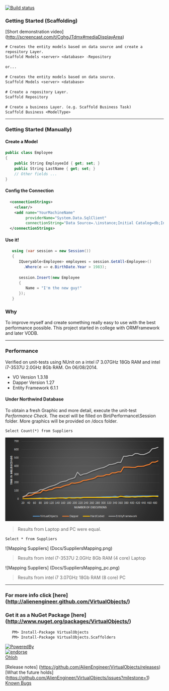 [![Build status](https://ci.appveyor.com/api/projects/status/f0nexr1d9havh95u/branch/master?svg=true)](https://ci.appveyor.com/project/AlienEngineer/virtualobjects/branch/master)

### Getting Started (Scaffolding)

[Short demonstration video] (http://screencast.com/t/CghgJTdmx#mediaDisplayArea)

```
# Creates the entity models based on data source and create a repository Layer.
Scaffold Models <server> <database> -Repository

or...

# Creates the entity models based on data source.
Scaffold Models <server> <database>

# Create a repository Layer.
Scaffold Repository

# Create a business Layer. (e.g. Scaffold Business Task)
Scaffold Business <ModelType>
```

****

### Getting Started (Manually)

#### Create a Model
```C#
public class Employee 
{
    public String EmployeeId { get; set; }
    public String LastName { get; set; }
    // Other fields ...
}
```
#### Config the Connection
```XML
  <connectionStrings>
    <clear/>
    <add name="YourMachineName" 
         providerName="System.Data.SqlClient" 
         connectionString="Data Source=.\instance;Initial Catalog=db;Integrated Security=true"/>
  </connectionStrings>
```
#### Use it!
```C#
   using (var session = new Session())
   {
      IQueryable<Employee> employees = session.GetAll<Employee>()
        .Where(e => e.BirthDate.Year > 1983);
      
      session.Insert(new Employee 
      {
         Name = "I'm the new guy!"
      });
   }
```


### Why
To improve myself and create something really easy to use with the best performance possible. This project started in college with ORMFramework and later VODB.

***

### Performance
Verified on unit-tests using NUnit on a intel i7 3.07GHz 18Gb RAM and intel i7-3537U 2.0GHz 8Gb RAM. On 06/08/2014.

* VO Version 1.3.18
* Dapper Version 1.27
* Entity Framework 6.1.1

#### Under Northwind Database
To obtain a fresh Graphic and more detail, execute the unit-test _Performance Check_. The excel will be filled on Bin\Performance\Session folder.
More graphics will be provided on /docs folder.

```MySQL
Select Count(*) from Suppliers
```
![Count Suppliers](Docs/CountSuppliers.png)
> Results from Laptop and PC were equal.

```MySQL
Select * from Suppliers
```
![Mapping Suppliers] (Docs/SuppliersMapping.png) 
> Results from intel i7-3537U 2.0GHz 8Gb RAM (4 core) Laptop

![Mapping Suppliers] (Docs/SuppliersMapping_pc.png) 
> Results from intel i7 3.07GHz 18Gb RAM (8 core) PC

***

### For more info click [here] (http://alienengineer.github.com/VirtualObjects/)
### Get it as a NuGet Package [here] (http://www.nuget.org/packages/VirtualObjects/)
```
   PM> Install-Package VirtualObjects
   PM> Install-Package VirtualObjects.Scaffolders
```


[![PoweredBy](http://www.jetbrains.com/resharper/docs/banners/rs8_small.png)](www.jetbrains.com)  
[![endorse](https://api.coderwall.com/alienengineer/endorsecount.png)](https://coderwall.com/alienengineer)  
[Ohloh](https://www.ohloh.net/p/VirtualObjects)

[Release notes] (https://github.com/AlienEngineer/VirtualObjects/releases)  
[What the future holds] (https://github.com/AlienEngineer/VirtualObjects/issues?milestone=1)  
[Known Bugs](https://github.com/AlienEngineer/VirtualObjects/issues?labels=bug&milestone=&page=1&state=open)
